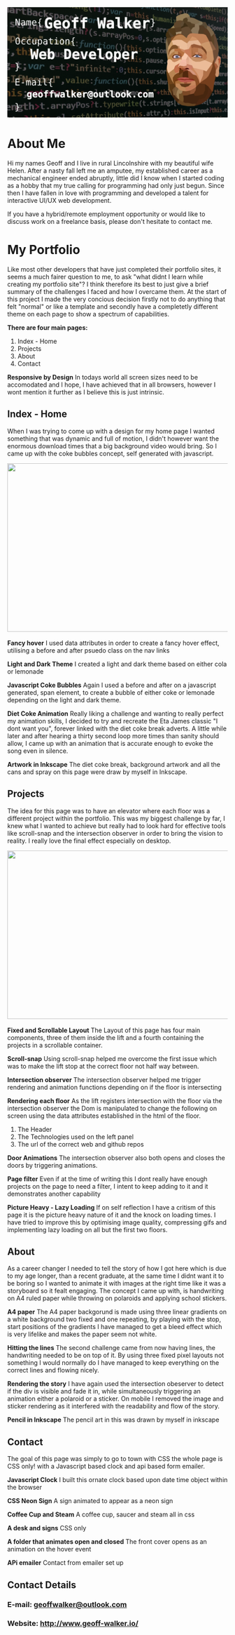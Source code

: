 <img src="https://github.com/Geoff-Walker/Geoff-Walker/blob/main/my-banner.png">

# About Me
Hi my names Geoff and I live in rural Lincolnshire with my beautiful wife Helen. After a nasty fall left me an amputee, my established career as a mechanical engineer ended abruptly, little did I know when I started coding as a hobby that my true calling for programming had only just begun. Since then I have fallen in love with programming and developed a talent for interactive UI/UX web development.

If you have a hybrid/remote employment opportunity or would like to discuss work on a freelance basis, please don't hesitate to contact me.

# My Portfolio
Like most other developers that have just completed their portfolio sites, it seems a much fairer question to me, to ask "what didnt I learn while creating my portfolio site"? I think therefore its best to just give a brief summary of the challenges I faced and how I overcame them.  At the start of this project I made the very concious decision firstly not to do anything that felt "normal" or like a template and secondly have a completetly different theme on each page to show a spectrum of capabilities.  

__There are four main pages:__
1. Index - Home
2. Projects
3. About
4. Contact

__Responsive by Design__
In todays world all screen sizes need to be accomodated and I hope, I have achieved that in all browsers, however I wont mention it further as I believe this is just intrinsic.


## Index - Home ##
When I was trying to come up with a design for my home page I wanted something that was dynamic and full of motion, I didn't however want the enormous download times that a big background video would bring. So I came up with the coke bubbles concept, self generated with javascript.  

<div align="center">
<img src="https://github.com/Geoff-Walker/Geoff-Walker/blob/main/geoff-walker.io.gif" width="512" height="384">
</div>

__Fancy hover__
I used data attributes in order to create a fancy hover effect, utilising a before and after psuedo class on the nav links

__Light and Dark Theme__
I created a light and dark theme based on either cola or lemonade

__Javascript Coke Bubbles__
Again I used a before and after on a javascript generated, span element, to create a bubble of either coke or lemonade depending on the light and dark theme.

__Diet Coke Animation__
Really liking a challenge and wanting to really perfect my animation skills, I decided to try and recreate the Eta James classic "I dont want you", forever linked with the diet coke break adverts.  A little while later and after hearing a thirty second loop more times than sanity should allow, I came up with an animation that is accurate enough to evoke the song even in silence.

__Artwork in Inkscape__
The diet coke break, background artwork and all the cans and spray on this page were draw by myself in Inkscape.

## Projects ## 
The idea for this page was to have an elevator where each floor was a different project within the portfolio.  This was my biggest challenge by far, I knew what I wanted to achieve but really had to look hard for effective tools like scroll-snap and the intersection observer in order to bring the vision to reality.  I really love the final effect especially on desktop.

<div align="center">
<img src="https://github.com/Geoff-Walker/Geoff-Walker/blob/main/Projects.gif" width="512" height="384">
</div>


__Fixed and Scrollable Layout__
The Layout of this page has four main components, three of them inside the lift and a fourth containing the projects in a scrollable container.  

__Scroll-snap__
Using scroll-snap helped me overcome the first issue which was to make the lift stop at the correct floor not half way between.

__Intersection observer__
The intersection observer helped me trigger rendering and animation functions depending on if the floor is intersecting 

__Rendering each floor__
As the lift registers intersection with the floor via the intersection observer the Dom is manipulated to change the following on screen using the data attributes established in the html of the floor.

1. The Header
2. The Technologies used on the left panel
3. The url of the correct web and github repos

__Door Animations__
The intersection observer also both opens and closes the doors by triggering animations.

__Page filter__
Even if at the time of writing this I dont really have enough projects on the page to need a filter, I intent to keep adding to it and it demonstrates another capability

__Picture Heavy  - Lazy Loading__
If on self reflection I have a critism of this page it is the picture heavy nature of it and the knock on loading times.  I have tried to improve this by optimising image quality, compressing gifs and implementing lazy loading on all but the first two floors.


## About ## 
As a career changer I needed to tell the story of how I got here which is due to my age longer, than a recent graduate, at the same time I didnt want it to be boring so I wanted to animate it with images at the right time like it was a storyboard so it fealt engaging.  The concept I came up with, is handwriting on A4 ruled paper while throwing on polaroids and applying school stickers.

__A4 paper__
The A4 paper backgorund is made using three linear gradients on a white background two fixed and one repeating, by playing with the stop, start positions of the gradients I have managed to get a bleed effect which is very lifelike and makes the paper seem not white.

__Hitting the lines__
The second challenge came from now having lines, the handwriting needed to be on top of it.  By using three fixed pixel layouts not something I would normally do I have managed to keep everything on the correct lines and flowing nicely.

__Rendering the story__
I have again used the intersection obeserver to detect if the div is visible and fade it in, while simultaneously triggering an animation either a polaroid or a sticker.
On mobile I removed the image and sticker rendering as it interfered with the readability and flow of the story.

__Pencil in Inkscape__
The pencil art in this was drawn by myself in inkscape

## Contact ##
The goal of this page was simply to go to town with CSS the whole page is CSS only! with a Javascript based clock and api based form emailer.

__Javascript Clock__
I built this ornate clock based upon date time object within the browser

__CSS Neon Sign__
A sign animated to appear as a neon sign

__Coffee Cup and Steam__
A coffee cup, saucer and steam all in css

__A desk and signs__
CSS only

__A folder that animates open and closed__
The front cover opens as an animation on the hover event

__APi emailer__
Contact from emailer set up                                                                                         


## Contact Details
### E-mail:   geoffwalker@outlook.com 
### Website:  http://www.geoff-walker.io/
